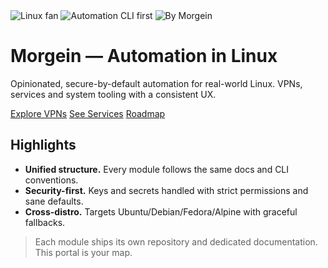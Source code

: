 <!-- Hero -->
<div class="hero">
  <div class="badges">
    <img src="https://img.shields.io/badge/Linux-fan-00d084?logo=linux&logoColor=white" alt="Linux fan" />
    <img src="https://img.shields.io/badge/Automation-CLI%20first-00d084" alt="Automation CLI first" />
    <img src="https://img.shields.io/badge/By-Morgein-00d084" alt="By Morgein" />
  </div>
  <h1 class="hero-title">Morgein — Automation in Linux</h1>
  <p class="hero-subtitle">
    Opinionated, secure-by-default automation for real-world Linux.  
    VPNs, services and system tooling with a consistent UX.
  </p>
  <div class="hero-buttons">
    <a href="security/VPNs/index/">Explore VPNs</a>
    <a href="services/index/" class="secondary">See Services</a>
    <a href="about/roadmap/" class="secondary">Roadmap</a>
  </div>
</div>

## Highlights
- **Unified structure.** Every module follows the same docs and CLI conventions.
- **Security-first.** Keys and secrets handled with strict permissions and sane defaults.
- **Cross-distro.** Targets Ubuntu/Debian/Fedora/Alpine with graceful fallbacks.

> Each module ships its own repository and dedicated documentation. This portal is your map.
